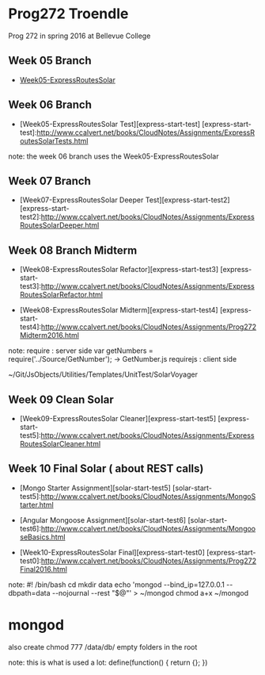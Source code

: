 # Prog272 Troendle

  Prog 272 in spring 2016 at Bellevue College

## Week 05 Branch

 - [Week05-ExpressRoutesSolar][express-start]

[express-start]:http://www.ccalvert.net/books/CloudNotes/Assignments/ExpressRoutesSolar.html

## Week 06 Branch

- [Week05-ExpressRoutesSolar Test][express-start-test]
 [express-start-test]:http://www.ccalvert.net/books/CloudNotes/Assignments/ExpressRoutesSolarTests.html

note: the week 06 branch uses the Week05-ExpressRoutesSolar


## Week 07 Branch

- [Week07-ExpressRoutesSolar Deeper Test][express-start-test2]
 [express-start-test2]:http://www.ccalvert.net/books/CloudNotes/Assignments/ExpressRoutesSolarDeeper.html

## Week 08 Branch Midterm

- [Week08-ExpressRoutesSolar Refactor][express-start-test3]
 [express-start-test3]:http://www.ccalvert.net/books/CloudNotes/Assignments/ExpressRoutesSolarRefactor.html

- [Week08-ExpressRoutesSolar Midterm][express-start-test4]
 [express-start-test4]:http://www.ccalvert.net/books/CloudNotes/Assignments/Prog272Midterm2016.html


 note:
 require  : server side     var getNumbers = require('../Source/GetNumber');   -> GetNumber.js
 requirejs : client side

 ~/Git/JsObjects/Utilities/Templates/UnitTest/SolarVoyager

## Week 09 Clean Solar

- [Week09-ExpressRoutesSolar Cleaner][express-start-test5]
 [express-start-test5]:http://www.ccalvert.net/books/CloudNotes/Assignments/ExpressRoutesSolarCleaner.html


## Week 10 Final Solar ( about REST calls)

- [Mongo Starter Assignment][solar-start-test5]
[solar-start-test5]:http://www.ccalvert.net/books/CloudNotes/Assignments/MongoStarter.html
- [Angular Mongoose Assignment][solar-start-test6]
[solar-start-test6]:http://www.ccalvert.net/books/CloudNotes/Assignments/MongooseBasics.html

- [Week10-ExpressRoutesSolar Final][express-start-test0]
 [express-start-test0]:http://www.ccalvert.net/books/CloudNotes/Assignments/Prog272Final2016.html

note:
#! /bin/bash
cd
mkdir data
echo 'mongod --bind_ip=127.0.0.1 --dbpath=data --nojournal --rest "$@"' > ~/mongod
chmod a+x ~/mongod
# mongod
also create chmod 777 /data/db/ empty folders in the root

note: this is what is used a lot:
 define(function() {
 	return {};
 })